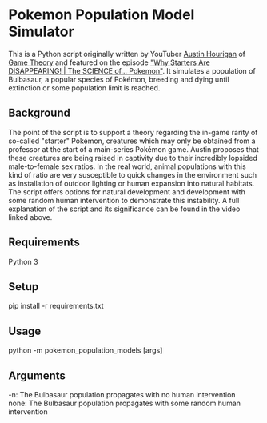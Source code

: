 # Pokemon Population Model Simulator
This is a Python script originally written by YouTuber [Austin Hourigan](https://twitter.com/arhourigan) of [Game Theory](https://www.youtube.com/user/MatthewPatrick13) and featured on the episode ["Why Starters Are DISAPPEARING! | The SCIENCE of... Pokemon"](https://www.youtube.com/watch?v=OccWmmaCqlE). It simulates a population of Bulbasaur, a popular species of Pokémon, breeding and dying until extinction or some population limit is reached. 

## Background
The point of the script is to support a theory regarding the in-game rarity of so-called "starter" Pokémon, creatures which may only be obtained from a professor at the start of a main-series Pokémon game. Austin proposes that these creatures are being raised in captivity due to their incredibly lopsided male-to-female sex ratios. In the real world, animal populations with this kind of ratio are very susceptible to quick changes in the environment such as installation of outdoor lighting or human expansion into natural habitats. The script offers options for natural development and development with some random human intervention to demonstrate this instability. A full explanation of the script and its significance can be found in the video linked above.

## Requirements
Python 3

## Setup
pip install -r requirements.txt

## Usage
python -m pokemon_population_models [args]

## Arguments
-n: The Bulbasaur population propagates with no human intervention  
none: The Bulbasaur population propagates with some random human intervention